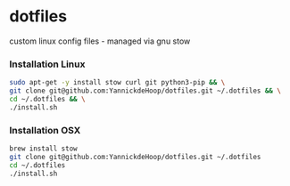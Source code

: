 # dotfiles
custom linux config files - managed via gnu stow

### Installation Linux
```sh
sudo apt-get -y install stow curl git python3-pip && \
git clone git@github.com:YannickdeHoop/dotfiles.git ~/.dotfiles && \
cd ~/.dotfiles && \
./install.sh
```

### Installation OSX
```sh
brew install stow
git clone git@github.com:YannickdeHoop/dotfiles.git ~/.dotfiles
cd ~/.dotfiles
./install.sh
```
